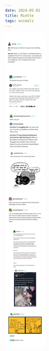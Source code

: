 ```yaml
---
date: 2024-05-02
title: Miette
tags: animals
---
```


![Miette-all.jpg](https://raw.githubusercontent.com/muneer78/muneer78.github.io/master/images/Miette-all.jpg)
